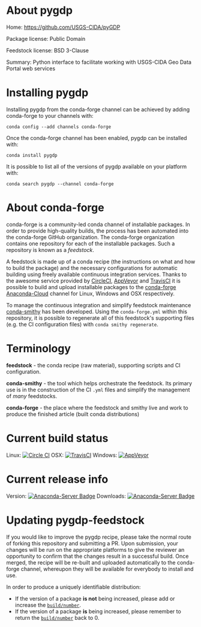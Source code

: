 About pygdp
===========

Home: https://github.com/USGS-CIDA/pyGDP

Package license: Public Domain

Feedstock license: BSD 3-Clause

Summary: Python interface to facilitate working with USGS-CIDA Geo Data Portal web services



Installing pygdp
================

Installing pygdp from the conda-forge channel can be achieved by adding conda-forge to your channels with:

```
conda config --add channels conda-forge
```

Once the conda-forge channel has been enabled, pygdp can be installed with:

```
conda install pygdp
```

It is possible to list all of the versions of pygdp available on your platform with:

```
conda search pygdp --channel conda-forge
```


About conda-forge
=================

conda-forge is a community-led conda channel of installable packages.
In order to provide high-quality builds, the process has been automated into the
conda-forge GitHub organization. The conda-forge organization contains one repository 
for each of the installable packages. Such a repository is known as a *feedstock*.

A feedstock is made up of a conda recipe (the instructions on what and how to build
the package) and the necessary configurations for automatic building using freely
available continuous integration services. Thanks to the awesome service provided by
[CircleCI](https://circleci.com/), [AppVeyor](http://www.appveyor.com/)
and [TravisCI](https://travis-ci.org/) it is possible to build and upload installable
packages to the [conda-forge](https://anaconda.org/conda-forge)
[Anaconda-Cloud](http://docs.anaconda.org/) channel for Linux, Windows and OSX respectively.

To manage the continuous integration and simplify feedstock maintenance
[conda-smithy](http://github.com/conda-forge/conda-smithy) has been developed.
Using the ``conda-forge.yml`` within this repository, it is possible to regenerate all of
this feedstock's supporting files (e.g. the CI configuration files) with ``conda smithy regenerate``.


Terminology
===========

**feedstock** - the conda recipe (raw material), supporting scripts and CI configuration.

**conda-smithy** - the tool which helps orchestrate the feedstock.
                   Its primary use is in the construction of the CI ``.yml`` files
                   and simplify the management of *many* feedstocks.

**conda-forge** - the place where the feedstock and smithy live and work to
                  produce the finished article (built conda distributions)

Current build status
====================

Linux: [![Circle CI](https://circleci.com/gh/conda-forge/pygdp-feedstock.svg?style=svg)](https://circleci.com/gh/conda-forge/pygdp-feedstock)
OSX: [![TravisCI](https://travis-ci.org/conda-forge/pygdp-feedstock.svg?branch=master)](https://travis-ci.org/conda-forge/pygdp-feedstock) 
Windows: [![AppVeyor](https://ci.appveyor.com/api/projects/status/github/conda-forge/pygdp-feedstock?svg=True)](https://ci.appveyor.com/project/conda-forge/pygdp-feedstock/branch/master)

Current release info
====================
Version: [![Anaconda-Server Badge](https://anaconda.org/conda-forge/pygdp/badges/version.svg)](https://anaconda.org/conda-forge/pygdp)
Downloads: [![Anaconda-Server Badge](https://anaconda.org/conda-forge/pygdp/badges/downloads.svg)](https://anaconda.org/conda-forge/pygdp)


Updating pygdp-feedstock
========================

If you would like to improve the pygdp recipe, please take the normal
route of forking this repository and submitting a PR. Upon submission, your changes will
be run on the appropriate platforms to give the reviewer an opportunity to confirm that the
changes result in a successful build. Once merged, the recipe will be re-built and uploaded
automatically to the conda-forge channel, whereupon they will be available for everybody to
install and use.

In order to produce a uniquely identifiable distribution:
 * If the version of a package **is not** being increased, please add or increase
   the [``build/number``](http://conda.pydata.org/docs/building/meta-yaml.html#build-number-and-string). 
 * If the version of a package **is** being increased, please remember to return
   the [``build/number``](http://conda.pydata.org/docs/building/meta-yaml.html#build-number-and-string)
   back to 0.
